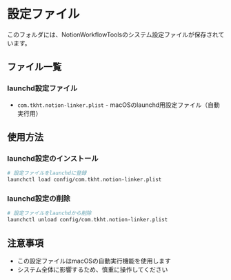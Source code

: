 # 設定ファイル

このフォルダには、NotionWorkflowToolsのシステム設定ファイルが保存されています。

## ファイル一覧

### launchd設定ファイル
- `com.tkht.notion-linker.plist` - macOSのlaunchd用設定ファイル（自動実行用）

## 使用方法

### launchd設定のインストール
```bash
# 設定ファイルをlaunchdに登録
launchctl load config/com.tkht.notion-linker.plist
```

### launchd設定の削除
```bash
# 設定ファイルをlaunchdから削除
launchctl unload config/com.tkht.notion-linker.plist
```

## 注意事項
- この設定ファイルはmacOSの自動実行機能を使用します
- システム全体に影響するため、慎重に操作してください
